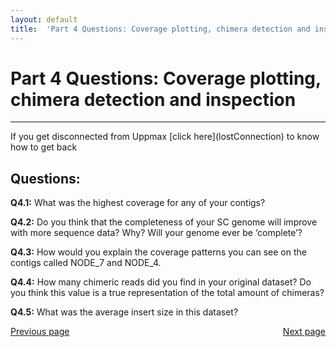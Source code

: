 ```yaml
---
layout: default
title:  'Part 4 Questions: Coverage plotting, chimera detection and inspection'
---
```


# Part 4 Questions: Coverage plotting, chimera detection and inspection
---

<p class="bg-warning">If you get disconnected from Uppmax [click here](lostConnection) to know how to get back </p>

## Questions:  

**Q4.1:** What was the highest coverage for any of your contigs?  

**Q4.2:** Do you think that the completeness of your SC genome will improve with more sequence data? Why? Will your genome ever be ‘complete’?  

**Q4.3:** How would you explain the coverage patterns you can see on the contigs called NODE_7 and NODE_4.  

**Q4.4:** How many chimeric reads did you find in your original dataset? Do you think this value is a true representation of the total amount of chimeras?  

**Q4.5:** What was the average insert size in this dataset? 

<div>
 <span style="float:left"><a class="btn btn-primary" href="scg_part4_4"> Previous page</a></span>
 <span style="float:right"><a class="btn btn-primary" href="scg_part5"> Next page</a></span>
</div>